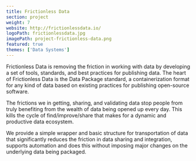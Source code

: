 ```yaml
---
title: Frictionless Data
section: project
weight: 7
website: http://frictionlessdata.io/
logoPath: frictionlessdata.jpg
imagePath: project-frictionless-data.png
featured: true
themes: ['Data Systems']
---
```


Frictionless Data is removing the friction in working with data by developing a set of tools, standards, and best practices for publishing data. The heart of Frictionless Data is the Data Package standard, a containerization format for any kind of data based on existing practices for publishing open-source software.

<!--more-->The frictions we in getting, sharing, and validating data stop people from truly benefiting from the wealth of data being opened up every day. This kills the cycle of find/improve/share that makes for a dynamic and productive data ecosystem.

We provide a simple wrapper and basic structure for transportation of data that significantly reduces the friction in data sharing and integration, supports automation and does this without imposing major changes on the underlying data being packaged.
